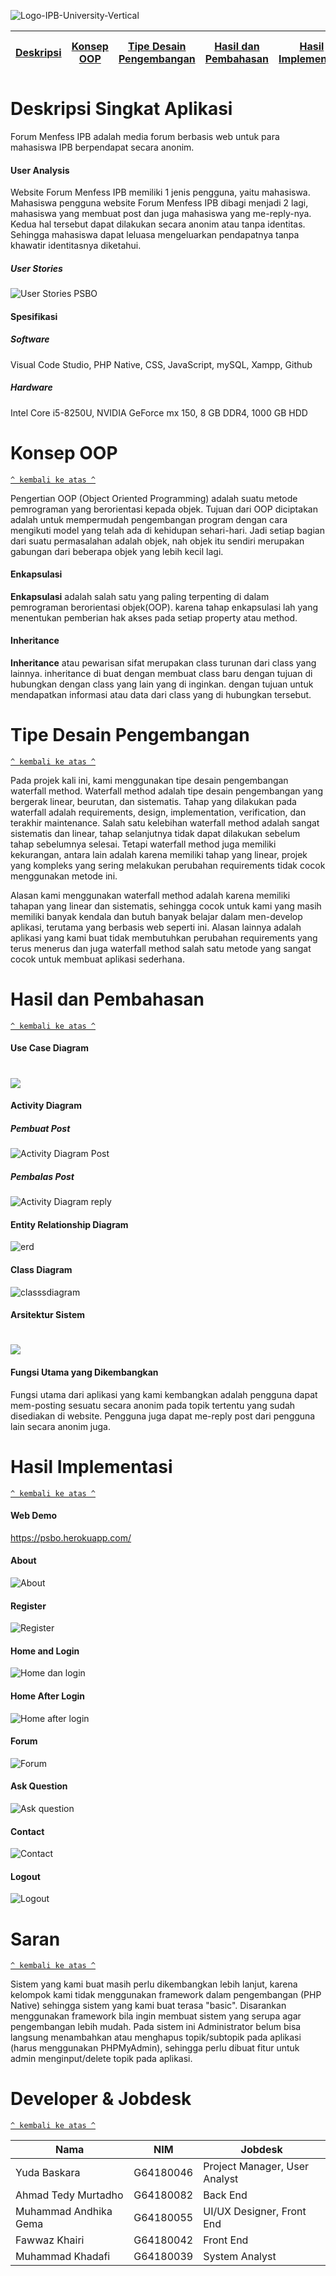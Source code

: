 ![Logo-IPB-University-Vertical](https://user-images.githubusercontent.com/48718969/122053687-2a0a0e00-ce11-11eb-875a-a71457a2b178.png)


[Deskripsi](#deskripsi) | [Konsep OOP](#konsep-oop) | [Tipe Desain Pengembangan](#tipe-desain-pengembangan) | [Hasil dan Pembahasan](#hasil-dan-pembahasan) | [Hasil Implementasi](#hasil-implementasi) | [Saran](#saran) | [Developer dan Jobdesk](#developer-dan-jobdesk)
:---:|:---:|:---:|:---:|:---:|:---:|:---:



# Deskripsi Singkat Aplikasi

Forum Menfess IPB adalah media forum berbasis web untuk para mahasiswa IPB berpendapat secara anonim.


#### User Analysis
Website Forum Menfess IPB memiliki 1 jenis pengguna, yaitu mahasiswa. Mahasiswa pengguna website Forum Menfess IPB dibagi menjadi 2 lagi, mahasiswa yang membuat post dan juga mahasiswa yang me-reply-nya. Kedua hal tersebut dapat dilakukan secara anonim atau tanpa identitas. Sehingga mahasiswa dapat leluasa mengeluarkan pendapatnya tanpa khawatir identitasnya diketahui. 

##### User Stories
![User Stories PSBO](https://user-images.githubusercontent.com/48718969/123515940-c8c12500-d6c3-11eb-9a5c-49aab2093095.png)



#### Spesifikasi
##### Software
Visual Code Studio, PHP Native, CSS, JavaScript, mySQL, Xampp, Github

##### Hardware
Intel Core i5-8250U, NVIDIA GeForce mx 150, 8 GB DDR4, 1000 GB HDD



# Konsep OOP
[`^ kembali ke atas ^`](#)

Pengertian OOP (Object Oriented Programming) adalah suatu metode pemrograman yang berorientasi kepada objek. Tujuan dari OOP diciptakan adalah untuk mempermudah pengembangan program dengan cara mengikuti model yang telah ada di kehidupan sehari-hari. Jadi setiap bagian dari suatu permasalahan adalah objek, nah objek itu sendiri merupakan gabungan dari beberapa objek yang lebih kecil lagi.

#### Enkapsulasi

**Enkapsulasi** adalah salah satu yang paling terpenting di dalam pemrograman berorientasi objek(OOP). karena tahap enkapsulasi lah yang menentukan pemberian hak akses pada setiap property atau method.

#### Inheritance

**Inheritance** atau pewarisan sifat merupakan class turunan dari class yang lainnya. inheritance di buat dengan membuat class baru dengan tujuan di hubungkan dengan class yang lain yang di inginkan. dengan tujuan untuk mendapatkan informasi atau data dari class yang di hubungkan tersebut.

# Tipe Desain Pengembangan
[`^ kembali ke atas ^`](#)

Pada projek kali ini, kami menggunakan tipe desain pengembangan waterfall method. Waterfall method adalah tipe desain pengembangan yang bergerak linear, beurutan, dan sistematis. Tahap yang dilakukan pada waterfall adalah requirements, design, implementation, verification, dan terakhir maintenance. Salah satu kelebihan waterfall method adalah sangat sistematis dan linear, tahap selanjutnya tidak dapat dilakukan sebelum tahap sebelumnya selesai. Tetapi waterfall method juga memiliki kekurangan, antara lain adalah karena memiliki tahap yang linear, projek yang kompleks yang sering melakukan perubahan requirements tidak cocok menggunakan metode ini.

Alasan kami menggunakan waterfall method adalah karena memiliki tahapan yang linear dan sistematis, sehingga cocok untuk kami yang masih memiliki banyak kendala dan butuh banyak belajar dalam men-develop aplikasi, terutama yang berbasis web seperti ini. Alasan lainnya adalah aplikasi yang kami buat tidak membutuhkan perubahan requirements yang terus menerus dan juga waterfall method salah satu metode yang sangat cocok untuk membuat aplikasi sederhana. 



# Hasil dan Pembahasan
[`^ kembali ke atas ^`](#)
#### Use Case Diagram
<h1 align="left"><img src="Usecase_PSBO.png"></h1>

#### Activity Diagram
##### Pembuat Post
![Activity Diagram Post](https://user-images.githubusercontent.com/48718969/121915783-bc50da00-cd5d-11eb-9d79-c218595254ac.png)

##### Pembalas Post
![Activity Diagram reply](https://user-images.githubusercontent.com/48718969/121915828-c8d53280-cd5d-11eb-88b5-bcb6489e074b.png)

#### Entity Relationship Diagram
![erd](https://user-images.githubusercontent.com/48718969/122077122-a870ab00-ce25-11eb-9476-07c8f5ecca91.png)

#### Class Diagram
![classsdiagram](https://user-images.githubusercontent.com/48622568/123520269-23657b80-d6da-11eb-836e-205a7f73a485.jpg)

#### Arsitektur Sistem
<h1 align="left"><img src="SystemArchitecture.png"></h1>

#### Fungsi Utama yang Dikembangkan
Fungsi utama dari aplikasi yang kami kembangkan adalah pengguna dapat mem-posting sesuatu secara anonim pada topik tertentu yang sudah disediakan di website. Pengguna juga dapat me-reply post dari pengguna lain secara anonim juga. 


# Hasil Implementasi
[`^ kembali ke atas ^`](#)

#### Web Demo
https://psbo.herokuapp.com/

#### About
![About](https://user-images.githubusercontent.com/60166802/122148812-48a9ec80-ce85-11eb-8d15-eba32884e708.png)

#### Register
![Register](https://user-images.githubusercontent.com/60166802/122148823-4b0c4680-ce85-11eb-8da2-7c768d0f73f2.png)

#### Home and Login
![Home dan login](https://user-images.githubusercontent.com/60166802/122148825-4cd60a00-ce85-11eb-9866-cbaf04266558.png)

#### Home After Login
![Home after login](https://user-images.githubusercontent.com/60166802/122148832-4fd0fa80-ce85-11eb-81e9-9f206d43a03b.png)

#### Forum
![Forum](https://user-images.githubusercontent.com/60166802/122148846-552e4500-ce85-11eb-95df-488aed3a5bd8.png)

#### Ask Question
![Ask question](https://user-images.githubusercontent.com/60166802/122148851-58c1cc00-ce85-11eb-9817-529e05b4009f.png)

#### Contact
![Contact](https://user-images.githubusercontent.com/60166802/122148858-5a8b8f80-ce85-11eb-8049-6d60361588bd.png)

#### Logout
![Logout](https://user-images.githubusercontent.com/60166802/122148872-5fe8da00-ce85-11eb-9446-dd663f8fb559.png)


# Saran
[`^ kembali ke atas ^`](#)

Sistem yang kami buat masih perlu dikembangkan lebih lanjut, karena kelompok kami tidak menggunakan framework dalam pengembangan (PHP Native) sehingga sistem yang kami buat terasa "basic". Disarankan menggunakan framework bila ingin membuat sistem yang serupa agar pengembangan lebih mudah. Pada sistem ini Administrator belum bisa langsung menambahkan atau menghapus topik/subtopik pada aplikasi (harus menggunakan PHPMyAdmin), sehingga perlu dibuat fitur untuk admin menginput/delete topik pada aplikasi.



# Developer & Jobdesk
[`^ kembali ke atas ^`](#)

| Nama                   |      NIM        |      Jobdesk     |
| ---------------------- | --------------- | ---------------- |
| Yuda Baskara           | G64180046       |  Project Manager, User Analyst |
| Ahmad Tedy Murtadho    | G64180082       |  Back End        |
| Muhammad Andhika Gema  | G64180055       |  UI/UX Designer, Front End  |
| Fawwaz Khairi          | G64180042       |  Front End       |
| Muhammad Khadafi       | G64180039       |  System Analyst  |



